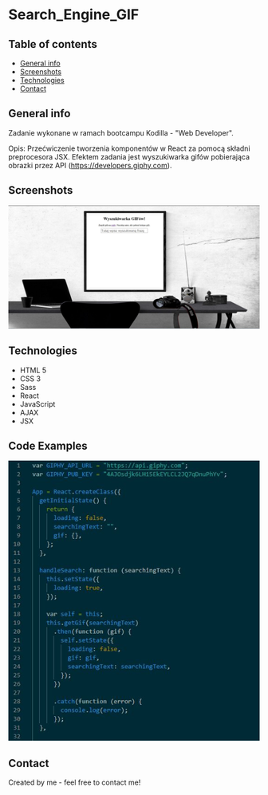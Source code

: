 # Search_Engine_GIF

## Table of contents

- [General info](#general-info)
- [Screenshots](#screenshots)
- [Technologies](#technologies)
- [Contact](#contact)

## General info

Zadanie wykonane w ramach bootcampu Kodilla - "Web Developer".

Opis: Przećwiczenie tworzenia komponentów w React za pomocą składni preprocesora JSX.
Efektem zadania jest wyszukiwarka gifów pobierająca obrazki przez API (https://developers.giphy.com).

## Screenshots

![Example screenshot](./src/images/project_4.jpg)

## Technologies

- HTML 5
- CSS 3
- Sass
- React
- JavaScript
- AJAX
- JSX

## Code Examples

![Example screenshot](./src/images/code.jpg)

## Contact

Created by me - feel free to contact me!
